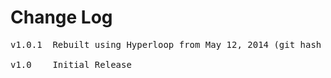 # Change Log
<pre>
v1.0.1  Rebuilt using Hyperloop from May 12, 2014 (git hash b4dc4ae44d951ad5c65860543ac026fb54b419d1)

v1.0    Initial Release